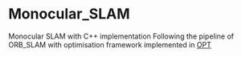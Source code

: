 # Monocular_SLAM
Monocular SLAM with C++ implementation
Following the pipeline of ORB_SLAM with optimisation framework implemented in [OPT](http://optlang.org/)
